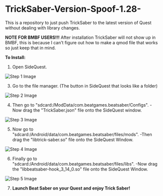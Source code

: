 # TrickSaber-Version-Spoof-1.28-
This is a repository to just push TrickSaber to the latest version of Quest without dealing with library changes.

**NOTE FOR BMBF USERS!!!**
After installation TrickSaber will not show up in BMBF, this is because I can't figure out how to make a qmod file that works so just keep that in mind.
  
**To Install:**
1. Open SideQuest.
	
![Step 1 Image](https://github.com/TrickTix/TrickSaber-Version-Spoof-1.28-/assets/95985704/b63078a0-a437-4b21-b353-8464a6c806f5)


3. Go to the file manager. (The button in SideQuest that looks like a folder)
	
![Step 2 Image](https://github.com/TrickTix/TrickSaber-Version-Spoof-1.28-/assets/95985704/6d6aedfa-1479-4f72-ab4c-6440c2dfffa5)


4. Then go to "sdcard:/ModData/com.beatgames.beatsaber/Configs".
	    -Now drag the "TrickSaber.json" file onto the SideQuest window.
	
![Step 3 Image](https://github.com/TrickTix/TrickSaber-Version-Spoof-1.28-/assets/95985704/b36b2d88-9ec2-473a-a89b-3da15301fcae)


5. Now go to "sdcard:/Android/data/com.beatgames.beatsaber/files/mods".
	    -Then drag the "libtrick-saber.so" file onto the SideQuest Window.
	
![Step 4 Image](https://github.com/TrickTix/TrickSaber-Version-Spoof-1.28-/assets/95985704/ff2176ca-8ab9-4288-8196-16fe6207b6db)


6. Finally go to "sdcard:/Android/data/com.beatgames.beatsaber/files/libs".
	    -Now drag the "libbeatsaber-hook_3_14_0.so" file onto the SideQuest Window.
	
![Step 5 Image](https://github.com/TrickTix/TrickSaber-Version-Spoof-1.28-/assets/95985704/4f93b59e-c9dd-464b-8d5b-7f4bc78a28bb)

7. **Launch Beat Saber on your Quest and enjoy Trick Saber!**
